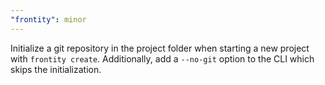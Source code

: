 ```yaml
---
"frontity": minor
---
```


Initialize a git repository in the project folder when starting a new project with
`frontity create`. Additionally, add a `--no-git` option to the CLI which skips
the initialization.
